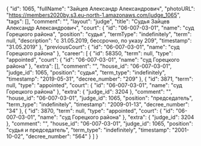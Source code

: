 {
    "id": 1065,
    "fullName": "Зайцев Александр Александрович",
    "photoURL": "https://members2020by.s3.eu-north-1.amazonaws.com/judge_1065",
    "tags": [],
    "comment": "",
    "layout": "judge",
    "title": "Судья Зайцев Александр Александрович",
    "court": {
        "id": "06-007-03-01",
        "name": "суд Горецкого района",
        "position": "судья",
        "termType": "indefinitely",
        "term": null,
        "description": "c 31.05.2019, бессрочно, по указу 209",
        "timestamp": "31.05.2019"
    },
    "previousCourt": {
        "id": "06-007-03-01",
        "name": "суд Горецкого района"
    },
    "career": [
        {
            "id": 58350,
            "term": null,
            "type": "appointed",
            "court": {
                "id": "06-007-03-01",
                "name": "суд Горецкого района"
            },
            "extra": [],
            "comment": "",
            "house_id": "06-007-03-01",
            "judge_id": 1065,
            "position": "судья",
            "term_type": "indefinitely",
            "timestamp": "2019-05-31",
            "decree_number": "209"
        },
        {
            "id": 3871,
            "term": null,
            "type": "appointed",
            "court": {
                "id": "06-007-03-01",
                "name": "суд Горецкого района"
            },
            "extra": {
                "judge_id": 3204
            },
            "comment": "",
            "house_id": "06-007-03-01",
            "judge_id": 1065,
            "position": "председатель",
            "term_type": "indefinitely",
            "timestamp": "2009-01-13",
            "decree_number": "34"
        },
        {
            "id": 3870,
            "term": null,
            "type": "appointed",
            "court": {
                "id": "06-007-03-01",
                "name": "суд Горецкого района"
            },
            "extra": {
                "judge_id": 3204
            },
            "comment": "",
            "house_id": "06-007-03-01",
            "judge_id": 1065,
            "position": "судья и председатель",
            "term_type": "indefinitely",
            "timestamp": "2001-10-02",
            "decree_number": "564"
        }
    ]
}